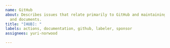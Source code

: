 ```yaml
---
name: GitHub
about: Describes issues that relate primarily to GitHub and maintaining it's workflows
  and documents.
title: "[HUB]: "
labels: actions, documentation, github, labeler, sponsor
assignees: yuri-norwood

---
```



